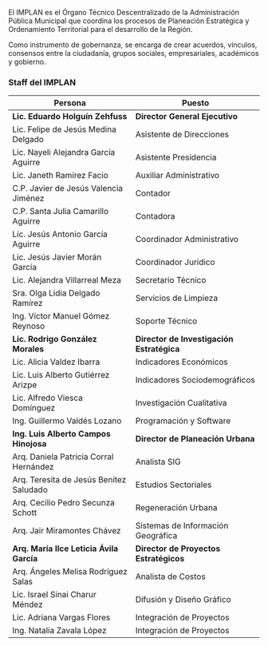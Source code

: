 
El IMPLAN es el Órgano Técnico Descentralizado de la Administración Pública Municipal que coordina los procesos de Planeación Estratégica y Ordenamiento Territorial para el desarrollo de la Región.

Como instrumento de gobernanza, se encarga de crear acuerdos, vínculos, consensos entre la ciudadanía, grupos sociales, empresariales, académicos y gobierno.

### Staff del IMPLAN

Persona                                  | Puesto
-----------------------------------------|-------------------------------
**Lic. Eduardo Holguín Zehfuss**         | **Director General Ejecutivo**
Lic. Felipe de Jesús Medina Delgado      | Asistente de Direcciones
Lic. Nayeli Alejandra García Aguirre     | Asistente Presidencia
Lic. Janeth Ramírez Facio                | Auxiliar Administrativo
C.P. Javier de Jesús Valencia Jiménez    | Contador
C.P. Santa Julia Camarillo Aguirre       | Contadora
Lic. Jesús Antonio García Aguirre        | Coordinador Administrativo
Lic. Jesús Javier Morán García           | Coordinador Jurídico
Lic. Alejandra Villarreal Meza           | Secretario Técnico
Sra. Olga Lidia Delgado Ramírez          | Servicios de Limpieza
Ing. Víctor Manuel Gómez Reynoso         | Soporte Técnico
**Lic. Rodrigo González Morales**        | **Director de Investigación Estratégica**
Lic. Alicia Valdez Ibarra                | Indicadores Económicos
Lic. Luis Alberto Gutiérrez Arizpe       | Indicadores Sociodemográficos
Lic. Alfredo Viesca Domínguez            | Investigación Cualitativa
Ing. Guillermo Valdés Lozano             | Programación y Software
**Ing. Luis Alberto Campos Hinojosa**    | **Director de Planeación Urbana**
Arq. Daniela Patricia Corral Hernández   | Analista SIG
Arq. Teresita de Jesús Benítez Saludado  | Estudios Sectoriales
Arq. Cecilio Pedro Secunza Schott        | Regeneración Urbana
Arq. Jair Miramontes Chávez              | Sistemas de Información Geográfica
**Arq. María Ilce Leticia Ávila García** | **Director de Proyectos Estratégicos**
Arq. Ángeles Melisa Rodríguez Salas      | Analista de Costos
Lic. Israel Sinai Charur Méndez          | Difusión y Diseño Gráfico
Lic. Adriana Vargas Flores               | Integración de Proyectos
Ing. Natalia Zavala López                | Integración de Proyectos
